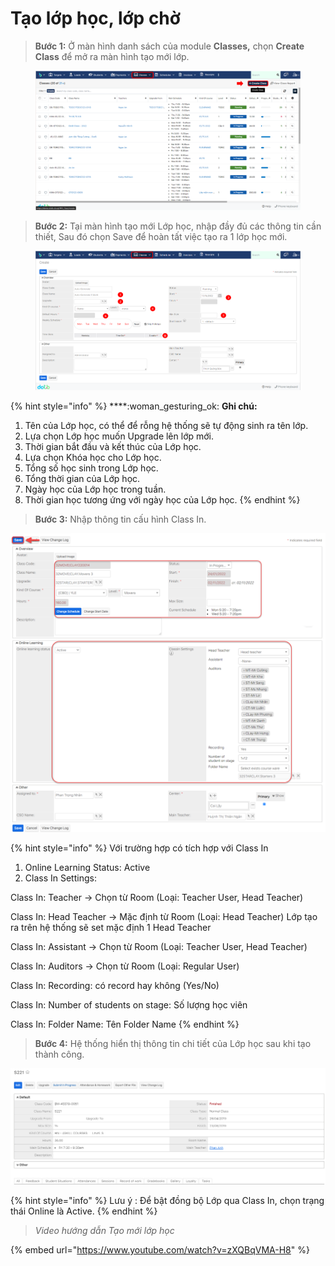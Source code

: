 # Tạo lớp học, lớp chờ

> **Bước 1:** Ở màn hình danh sách của module **Classes,** chọn **Create Class** để mở ra màn hình tạo mới lớp.

<figure><img src="../../.gitbook/assets/image (22) (3).png" alt=""><figcaption></figcaption></figure>

> **Bước 2:** Tại màn hình tạo mới Lớp học, nhập đầy đủ các thông tin cần thiết, Sau đó chọn Save để hoàn tất việc tạo ra 1 lớp học mới.

<figure><img src="../../.gitbook/assets/image (20) (3).png" alt=""><figcaption></figcaption></figure>

{% hint style="info" %}
****:woman\_gesturing\_ok: **Ghi chú:**

1. Tên của Lớp học, có thể để rỗng hệ thống sẽ tự động sinh ra tên lớp.
2. Lựa chọn Lớp học muốn Upgrade lên lớp mới.
3. Thời gian bắt đầu và kết thúc của Lớp học.
4. Lựa chọn Khóa học cho Lớp học.
5. Tổng số học sinh trong Lớp học.
6. Tổng thời gian của Lớp học.
7. Ngày học của Lớp học trong tuần.
8. Thời gian học tương ứng với ngày học của Lớp học.
{% endhint %}

> **Bước 3:** Nhập thông tin cấu hình Class In.

![](<../../.gitbook/assets/Class 1.png>)

{% hint style="info" %}
Với trường hợp có tích hợp với Class In &#x20;

1. Online Learning Status: Active
2. Class In Settings:&#x20;

Class In: Teacher -> Chọn từ Room (Loại: Teacher User, Head Teacher)

Class In: Head Teacher -> Mặc định từ Room (Loại: Head Teacher) Lớp tạo ra trên hệ thống sẽ set mặc định 1 Head Teacher

Class In: Assistant -> Chọn từ Room (Loại: Teacher User, Head Teacher)

Class In: Auditors -> Chọn từ Room (Loại: Regular User)

Class In: Recording: có record hay không (Yes/No)

Class In: Number of students on stage: Số lượng học viên

Class In: Folder Name: Tên Folder Name
{% endhint %}

> **Bước 4:** Hệ thống hiển thị thông tin chi tiết của Lớp học sau khi tạo thành công.

![](../../.gitbook/assets/TaoLop3.png)

{% hint style="info" %}
Lưu ý : Để bật đồng bộ Lớp qua Class In, chọn trạng thái Online là Active.
{% endhint %}

> _Video hướng dẫn Tạo mới lớp học_

{% embed url="https://www.youtube.com/watch?v=zXQBqVMA-H8" %}

